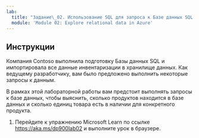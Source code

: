 ```yaml
---
lab:
  title: "Задание\_02. Использование SQL для запроса к Базе данных SQL Azure"
  module: 'Module 02: Explore relational data in Azure'
---
```


## <a name="instructions"></a>Инструкции
Компания Contoso выполнила подготовку Базы данных SQL и импортировала все данные инвентаризации в хранилище данных. Как ведущему разработчику, вам было предложено выполнить некоторые запросы к данным.

В рамках этой лабораторной работы вам предстоит выполнять запросы к базе данных, чтобы выяснить, сколько продуктов находится в базе данных и сколько единиц товара есть в наличии для конкретного продукта.

1.  Перейдите к упражнению Microsoft Learn по ссылке https://aka.ms/dp900lab02 и выполните урок в браузере. 
